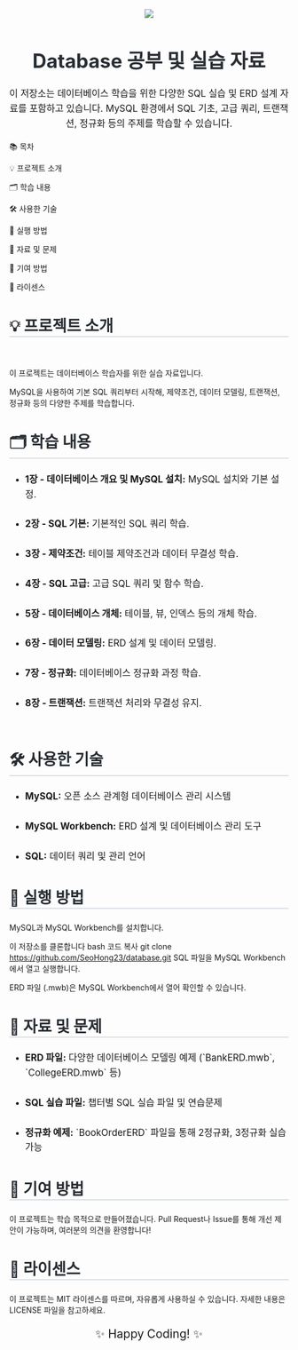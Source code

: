 <div align="center"> <img src="https://capsule-render.vercel.app/api?type=waving&color=auto&height=240&text=🚀%20Database%20Study&animation=fadeIn&fontColor=ffffff&fontSize=60" /> </div> <h1 style="font-size: 2.5em; color: #282d33; text-align: center;">Database 공부 및 실습 자료</h1> <p style="font-size: 1.2em; line-height: 1.6; text-align: center;"> 이 저장소는 데이터베이스 학습을 위한 다양한 SQL 실습 및 ERD 설계 자료를 포함하고 있습니다. MySQL 환경에서 SQL 기초, 고급 쿼리, 트랜잭션, 정규화 등의 주제를 학습할 수 있습니다. </p>


📚 목차


💡 프로젝트 소개

🗂️ 학습 내용

🛠️ 사용한 기술

🚀 실행 방법

📄 자료 및 문제

🤝 기여 방법

📄 라이센스

<h2 style="font-size: 2em; border-bottom: 2px solid #d8dee4; color: #282d33;">💡 프로젝트 소개</h2> <br>

이 프로젝트는 데이터베이스 학습자를 위한 실습 자료입니다. <br>

MySQL을 사용하여 기본 SQL 쿼리부터 시작해, 제약조건, 데이터 모델링, 트랜잭션, 정규화 등의 다양한 주제를 학습합니다.

<h2 style="font-size: 2em; border-bottom: 2px solid #d8dee4; color: #282d33;">🗂️ 학습 내용</h2> 

<ul style="font-size: 1.2em; line-height: 1.6;">
  
  <li><b>1장 - 데이터베이스 개요 및 MySQL 설치:</b> MySQL 설치와 기본 설정.</li> <br> 
  <li><b>2장 - SQL 기본:</b> 기본적인 SQL 쿼리 학습.</li> <br>
  <li><b>3장 - 제약조건:</b> 테이블 제약조건과 데이터 무결성 학습.</li><br>
  <li><b>4장 - SQL 고급:</b> 고급 SQL 쿼리 및 함수 학습.</li> <br>
  <li><b>5장 - 데이터베이스 개체:</b> 테이블, 뷰, 인덱스 등의 개체 학습.</li><br>
  <li><b>6장 - 데이터 모델링:</b> ERD 설계 및 데이터 모델링.</li><br>
  <li><b>7장 - 정규화:</b> 데이터베이스 정규화 과정 학습.</li><br>
  <li><b>8장 - 트랜잭션:</b> 트랜잭션 처리와 무결성 유지.</li> <br>
  </ul>
<h2 style="font-size: 2em; border-bottom: 2px solid #d8dee4; color: #282d33;">🛠️ 사용한 기술</h2> 
<ul style="font-size: 1.2em; line-height: 1.6;"> 
  <li><b>MySQL:</b> 오픈 소스 관계형 데이터베이스 관리 시스템</li><br>
  <li><b>MySQL Workbench:</b> ERD 설계 및 데이터베이스 관리 도구</li> <br>
  <li><b>SQL:</b> 데이터 쿼리 및 관리 언어</li>
</ul>
<h2 style="font-size: 2em; border-bottom: 2px solid #d8dee4; color: #282d33;">🚀 실행 방법</h2>
MySQL과 MySQL Workbench를 설치합니다.

이 저장소를 클론합니다
bash
코드 복사
git clone https://github.com/SeoHong23/database.git
SQL 파일을 MySQL Workbench에서 열고 실행합니다.

ERD 파일 (.mwb)은 MySQL Workbench에서 열어 확인할 수 있습니다.

<h2 style="font-size: 2em; border-bottom: 2px solid #d8dee4; color: #282d33;">📄 자료 및 문제</h2>

<ul style="font-size: 1.2em; line-height: 1.6;"> 
  <li><b>ERD 파일:</b> 다양한 데이터베이스 모델링 예제 (`BankERD.mwb`, `CollegeERD.mwb` 등)</li><br>
  
  <li><b>SQL 실습 파일:</b> 챕터별 SQL 실습 파일 및 연습문제</li><br>
  
  <li><b>정규화 예제:</b> `BookOrderERD` 파일을 통해 2정규화, 3정규화 실습 가능</li> 
  
</ul>

<h2 style="font-size: 2em; border-bottom: 2px solid #d8dee4; color: #282d33;">🤝 기여 방법</h2>


이 프로젝트는 학습 목적으로 만들어졌습니다. Pull Request나 Issue를 통해 개선 제안이 가능하며, 여러분의 의견을 환영합니다!


<h2 style="font-size: 2em; border-bottom: 2px solid #d8dee4; color: #282d33;">📄 라이센스</h2>

이 프로젝트는 MIT 라이센스를 따르며, 자유롭게 사용하실 수 있습니다. 자세한 내용은 LICENSE 파일을 참고하세요.


<p style="font-size: 1.5em; text-align: center;">✨ Happy Coding! ✨</p>
